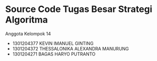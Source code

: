 # Source Code Tugas Besar Strategi Algoritma

Anggota Kelompok 14
  - 1301204377    KEVIN IMANUEL GINTING
  - 1301204372    THESSALONIKA ALEXANDRA MANURUNG
  - 1301204271    BAGAS HARYO PUTRANTO
